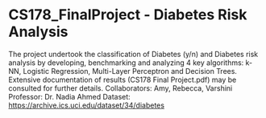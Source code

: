 # CS178_FinalProject - Diabetes Risk Analysis
The project undertook the classification of Diabetes (y/n) and Diabetes risk analysis by developing, benchmarking and analyzing 4 key algorithms: k-NN, Logistic Regression, Multi-Layer Perceptron and Decision Trees. Extensive documentation of results (CS178 Final Project.pdf) may be consulted for further details. 
Collaborators: Amy, Rebecca, Varshini
Professor: Dr. Nadia Ahmed 
Dataset: https://archive.ics.uci.edu/dataset/34/diabetes

